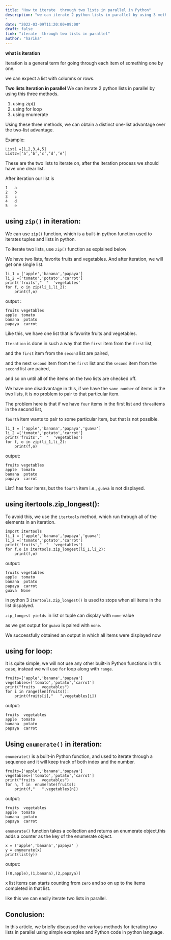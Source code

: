 ```yaml
---
title: "How to iterate  through two lists in parallel in Python"
description: "we can iterate 2 python lists in parallel by using 3 methods, using zip(),using for loop,using enumerate
"
date: "2022-03-09T11:20:00+09:00"
draft: false
link: "iterate  through two lists in parallel"
author: "harika"
---
```


**what is iteration**

Iteration is a general term for going through each item of something one by one.

we can expect a list with columns or rows.

**Two lists Iteration in parallel**
We can iterate 2 python lists in parallel by using this three methods.

1. using zip()
2. using for loop
3. using enumerate

Using these three methods, we can obtain a distinct one-list advantage over the two-list advantage.

Example:

```
List1 =[1,2,3,4,5]
List2=[‘a’,’b’,’c’,’d’,’e’]
```

These are the two lists to iterate on, after the iteration process  we should have one clear list.

After iteration our list is 

```
1	a
2	b
3	c
4	d
5	e
```


## using `zip()` in iteration:

We can use `zip()` function, which is a built-in python function used to iterates tuples and lists in python.

To iterate two lists, use `zip()` function as explained below

We have two lists, favorite fruits and vegetables. And after iteration, we will get one single list.

```
li_1 = ['apple','banana','papaya']
li_2 =['tomato','potato','carrot']
print('fruits',"  "  'vegetables'
for f, o in zip(li_1,li_2):
    print(f,o)
```

output :

```
fruits vegetables
apple  tomato
banana  potato
papaya  carrot
```

Like this, we have one list that is favorite fruits and vegetables. 

`Iteration` is done in such a way that the `first` item from the `first` list, 

and the `first` item from the `second` list are paired,

and the next `second` item from the `first` list and the `second` item from the `second` list are paired, 
 
and so on until all of the items on the two lists are checked off.

We have one disadvantage in this, if we have the `same number` of items in the two lists, it is no problem to pair to that particular item. 

The problem here is that if we have `four` items in the first list and `three`items in the second list, 

`fourth` item wants to pair to some particular item, but that is not possible. 


```
li_1 = ['apple','banana','papaya','guava']
li_2 =['tomato','potato','carrot']
print('fruits',"  "  'vegetables')
for f, o in zip(li_1,li_2):
    print(f,o)
```

output:

```
fruits vegetables
apple  tomato
banana  potato
papaya  carrot
```


List1 has four items, but the `fourth` item i.e., `guava` is not displayed. 

## using itertools.zip_longest():

To avoid this, we use the `itertools` method, which run through all of the elements in an iteration.

```
import itertools
li_1 = ['apple','banana','papaya','guava']
li_2 =['tomato','potato','carrot']
print('fruits',"  "  'vegetables')
for f,o in itertools.zip_longest(li_1,li_2):
    print(f,o)
```

output:

```
fruits vegetables
apple  tomato
banana  potato
papaya  carrot
guava  None
```
in python 3 `itertools.zip_longest()` is used to stops when all items in the list dispalyed.

`zip_longest yields` in list or tuple can display with `none` value

as we get output for `guava` is paired with `none`.

We successfully obtained an output in which all items were displayed now


## using for loop:

It is quite simple, we will not use any other built-in Python functions in this case, instead we will use `for` loop along with `range`.

```
fruits=['apple','banana','papaya']
vegetables=['tomato','potato','carrot']
print("fruits   vegetables")
for i in range(len(fruits)):
    print(fruits[i],"   ",vegetables[i])
```

output:

```
fruits  vegetables
apple  tomato
banana  potato
papaya  carrot
```

## Using `enumerate()` in iteration:

`enumerate()` is a built-in Python function, and used to iterate through a sequence and it will keep track  of both index and the number. 

```
fruits=['apple','banana','papaya']
vegetables=['tomato','potato','carrot']
print("fruits   vegetables")
for n, f in  enumerate(fruits):
    print(f,"   ",vegetables[n])
```

output:

```
fruits  vegetables
apple  tomato
banana  potato
papaya  carrot
```

`enumerate()` function takes a collection and returns an enumerate object,this adds a counter as the key of the enumerate object.

```
x = ('apple','banana','papaya' )
y = enumerate(x)
print(list(y))
```

output:

```
[(0,apple),(1,banana),(2,papaya)]

```
x list items can starts counting from `zero` and so on up to the items completed in that list.

like this we can easily  iterate two lists in parallel.

## Conclusion:

In this article, we briefly discussed the various methods for iterating two lists in parallel using simple examples and Python code in python language. 



